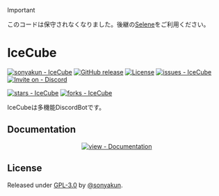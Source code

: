 > [!IMPORTANT]
> このコードは保守されなくなりました。後継の[Selene](https://github.com/selene-discord-dev/Selene)をご利用ください。
# IceCube
[![sonyakun - IceCube](https://img.shields.io/static/v1?label=sonyakun&message=IceCube&color=blue&logo=github&style=flat-square)](https://github.com/sonyakun/IceCube "Go to GitHub repo")
[![GitHub release](https://img.shields.io/github/release/sonyakun/IceCube?include_prereleases=&sort=semver&color=blue&style=flat-square)](https://github.com/sonyakun/IceCube/releases/)
[![License](https://img.shields.io/badge/License-GPL--3.0-blue?style=flat-square)](#license)
[![issues - IceCube](https://img.shields.io/github/issues/sonyakun/IceCube&style=flat-square)](https://github.com/sonyakun/IceCube/issues)
[![Invite on - Discord](https://img.shields.io/badge/Invite_on-Discord-blue?logo=discords)](#)

[![stars - IceCube](https://img.shields.io/github/stars/sonyakun/IceCube?style=social)](https://github.com/sonyakun/IceCube)
[![forks - IceCube](https://img.shields.io/github/forks/sonyakun/IceCube?style=social)](https://github.com/sonyakun/IceCube)

IceCubeは多機能DiscordBotです。

<div align="center">





</div>

## Documentation

<div align="center">

[![view - Documentation](https://img.shields.io/badge/view-Documentation-blue?style=for-the-badge)](/docs/ "Go to project documentation")

</div>


## License

Released under [GPL-3.0](/LICENSE) by [@sonyakun](https://github.com/sonyakun).
